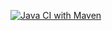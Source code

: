 [![Java CI with Maven](https://github.com/tanmesh/urlshortener/actions/workflows/main.yml/badge.svg)](https://github.com/tanmesh/urlshortener/actions/workflows/main.yml)
